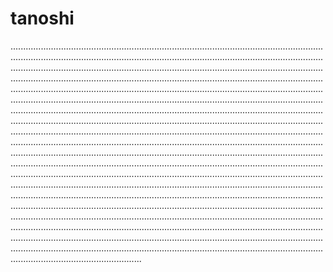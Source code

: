 # tanoshi
....................................................................................................................................................................................................................................................................................................................................................................................................................................................................................................................................................................................................................................................................................................................................................................................................................................................................................................................................................................................................................................................................................................................................................................................................................................................................................................................................................................................................................................................................................................................................................................................................................................................................................................................................................................................................................................................................................................................................................................................................................................................................................................................................................................................................................................................................................................................................................................................................................................................................................................................................................................................................................................